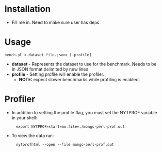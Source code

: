 # Installation

* Fill me in. Need to make sure user has deps

# Usage

	bench.pl <-dataset file.json> [-profile]
	
* **dataset** - Represents the dataset to use for the benchmark. Needs to be in JSON format delimited by new lines
* **profile** - Setting profile will enable the profiler.
	* **NOTE:** expect slower benchmarks while profiling is enabled.

# Profiler

* In addition to setting the profile flag, you must set the NYTPROF variable in your shell:
	

		export NYTPROF=start=no:file=./mongo-perl-prof.out
	
* To view the data run:

		nytprofhtml --open --file mongo-perl-prof.out
		
 

	

